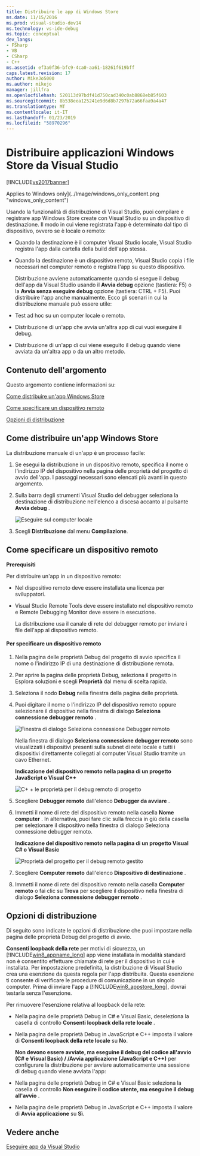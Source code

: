 ```yaml
---
title: Distribuire le app di Windows Store
ms.date: 11/15/2016
ms.prod: visual-studio-dev14
ms.technology: vs-ide-debug
ms.topic: conceptual
dev_langs:
- FSharp
- VB
- CSharp
- C++
ms.assetid: ef3a0f36-bfc9-4ca0-aa61-18261f619bff
caps.latest.revision: 17
author: MikeJo5000
ms.author: mikejo
manager: jillfra
ms.openlocfilehash: 520113d97bdf41d750cad340c0ab8868eb85f603
ms.sourcegitcommit: 8b538eea125241e9d6d8b7297b72a66faa9a4a47
ms.translationtype: MT
ms.contentlocale: it-IT
ms.lasthandoff: 01/23/2019
ms.locfileid: "58970296"
---
```

# <a name="deploy-windows-store-apps-from-visual-studio"></a>Distribuire applicazioni Windows Store da Visual Studio
[!INCLUDE[vs2017banner](../includes/vs2017banner.md)]

Applies to Windows only](../Image/windows_only_content.png "windows_only_content")

 Usando la funzionalità di distribuzione di Visual Studio, puoi compilare e registrare app Windows Store create con Visual Studio su un dispositivo di destinazione. Il modo in cui viene registrata l'app è determinato dal tipo di dispositivo, ovvero se è locale o remoto:

- Quando la destinazione è il computer Visual Studio locale, Visual Studio registra l'app dalla cartella della build dell'app stessa.

- Quando la destinazione è un dispositivo remoto, Visual Studio copia i file necessari nel computer remoto e registra l'app su questo dispositivo.

  Distribuzione avviene automaticamente quando si esegue il debug dell'app da Visual Studio usando il **Avvia debug** opzione (tastiera: F5) o la **Avvia senza eseguire debug** opzione (tastiera: CTRL + F5). Puoi distribuire l'app anche manualmente. Ecco gli scenari in cui la distribuzione manuale può essere utile:

- Test ad hoc su un computer locale o remoto.

- Distribuzione di un'app che avvia un'altra app di cui vuoi eseguire il debug.

- Distribuzione di un'app di cui viene eseguito il debug quando viene avviata da un'altra app o da un altro metodo.

##  <a name="BKMK_In_this_topic"></a> Contenuto dell'argomento
 Questo argomento contiene informazioni su:

 [Come distribuire un'app Windows Store](#BKMK_How_to_deploy_a_Windows_Store_app)

 [Come specificare un dispositivo remoto](#BKMK_How_to_specify_a_remote_device)

 [Opzioni di distribuzione](#BKMK_Deployment_options)

##  <a name="BKMK_How_to_deploy_a_Windows_Store_app"></a> Come distribuire un'app Windows Store
 La distribuzione manuale di un'app è un processo facile:

1.  Se esegui la distribuzione in un dispositivo remoto, specifica il nome o l'indirizzo IP del dispositivo nella pagina delle proprietà del progetto di avvio dell'app. I passaggi necessari sono elencati più avanti in questo argomento.

2.  Sulla barra degli strumenti Visual Studio del debugger seleziona la destinazione di distribuzione nell'elenco a discesa accanto al pulsante **Avvia debug** .

     ![Eseguire sul computer locale](../debugger/media/vsrun-f5-local.png "VSRUN_F5_Local")

3.  Scegli **Distribuzione** dal menu **Compilazione**.

##  <a name="BKMK_How_to_specify_a_remote_device"></a> Come specificare un dispositivo remoto
 **Prerequisiti**

 Per distribuire un'app in un dispositivo remoto:

-   Nel dispositivo remoto deve essere installata una licenza per sviluppatori.

-   Visual Studio Remote Tools deve essere installato nel dispositivo remoto e Remote Debugging Monitor deve essere in esecuzione.

     La distribuzione usa il canale di rete del debugger remoto per inviare i file dell'app al dispositivo remoto.

#### <a name="to-specify-a-remote-device"></a>Per specificare un dispositivo remoto

1. Nella pagina delle proprietà Debug del progetto di avvio specifica il nome o l'indirizzo IP di una destinazione di distribuzione remota.

2. Per aprire la pagina delle proprietà Debug, seleziona il progetto in Esplora soluzioni e scegli **Proprietà** dal menu di scelta rapida.

3. Seleziona il nodo **Debug** nella finestra della pagina delle proprietà.

4. Puoi digitare il nome o l'indirizzo IP del dispositivo remoto oppure selezionare il dispositivo nella finestra di dialogo **Seleziona connessione debugger remoto** .

    ![Finestra di dialogo Seleziona connessione Debugger remoto](../debugger/media/vsrun-selectremotedebuggerdlg.png "VSRUN_SelectRemoteDebuggerDlg")

    Nella finestra di dialogo **Seleziona connessione debugger remoto** sono visualizzati i dispositivi presenti sulla subnet di rete locale e tutti i dispositivi direttamente collegati al computer Visual Studio tramite un cavo Ethernet.

   **Indicazione del dispositivo remoto nella pagina di un progetto JavaScript o Visual C++**

   ![C&#43; &#43; le proprietà per il debug remoto di progetto](../debugger/media/vsrun-cpp-projprop-remote.png "VSRUN_CPP_ProjProp_Remote")

5. Scegliere **Debugger remoto** dall'elenco **Debugger da avviare** .

6. Immetti il nome di rete del dispositivo remoto nella casella **Nome computer** . In alternativa, puoi fare clic sulla freccia in giù della casella per selezionare il dispositivo nella finestra di dialogo Seleziona connessione debugger remoto.

   **Indicazione del dispositivo remoto nella pagina di un progetto Visual C# o Visual Basic**

   ![Proprietà del progetto per il debug remoto gestito](../debugger/media/vsrun-managed-projprop-remote.png "VSRUN_Managed_ProjProp_Remote")

7. Scegliere **Computer remoto** dall'elenco **Dispositivo di destinazione** .

8. Immetti il nome di rete del dispositivo remoto nella casella **Computer remoto** o fai clic su **Trova** per scegliere il dispositivo nella finestra di dialogo **Seleziona connessione debugger remoto** .

##  <a name="BKMK_Deployment_options"></a> Opzioni di distribuzione
 Di seguito sono indicate le opzioni di distribuzione che puoi impostare nella pagina delle proprietà Debug del progetto di avvio.

 **Consenti loopback della rete** per motivi di sicurezza, un [!INCLUDE[win8_appname_long](../includes/win8-appname-long-md.md)] app viene installata in modalità standard non è consentito effettuare chiamate di rete per il dispositivo in cui è installata. Per impostazione predefinita, la distribuzione di Visual Studio crea una esenzione da questa regola per l'app distribuita. Questa esenzione ti consente di verificare le procedure di comunicazione in un singolo computer. Prima di inviare l'app a [!INCLUDE[win8_appstore_long](../includes/win8-appstore-long-md.md)], dovrai testarla senza l'esenzione.

 Per rimuovere l'esenzione relativa al loopback della rete:

- Nella pagina delle proprietà Debug in C# e Visual Basic, deseleziona la casella di controllo **Consenti loopback della rete locale** .

- Nella pagina delle proprietà Debug in JavaScript e C++ imposta il valore di **Consenti loopback della rete locale** su **No**.

  **Non devono essere avviate, ma eseguine il debug del codice all'avvio (C# e Visual Basic) / /Avvia applicazione (JavaScript e C++)** per configurare la distribuzione per avviare automaticamente una sessione di debug quando viene avviata l'app:

- Nella pagina delle proprietà Debug in C# e Visual Basic seleziona la casella di controllo **Non eseguire il codice utente, ma eseguine il debug all'avvio** .

- Nella pagina delle proprietà Debug in JavaScript e C++ imposta il valore di **Avvia applicazione** su **Sì**.

## <a name="see-also"></a>Vedere anche
 [Eseguire app da Visual Studio](../debugger/run-store-apps-from-visual-studio.md)
